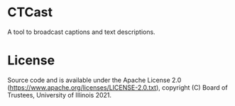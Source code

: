 # CTCast

A tool to broadcast captions and text descriptions.

# License

Source code and is available under the Apache License 2.0 (https://www.apache.org/licenses/LICENSE-2.0.txt), copyright (C) Board of Trustees, University of Illinois 2021.
